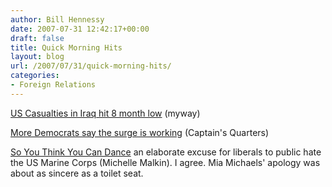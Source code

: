 ```yaml
---
author: Bill Hennessy
date: 2007-07-31 12:42:17+00:00
draft: false
title: Quick Morning Hits
layout: blog
url: /2007/07/31/quick-morning-hits/
categories:
- Foreign Relations
---
```


[US Casualties in Iraq hit 8 month low](https://apnews.myway.com/article/20070731/D8QNHIO00.html) (myway)


[More Democrats say the surge is working](https://www.captainsquartersblog.com/mt/archives/010681.php) (Captain's Quarters)


[So You Think You Can Dance](https://michellemalkin.com/2007/07/31/anti-war-dance-and-slash/) an elaborate excuse for liberals to public hate the US Marine Corps (Michelle Malkin).  I agree.  Mia Michaels' apology was about as sincere as a toilet seat.
